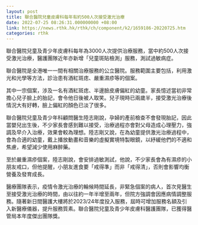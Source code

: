 ```yaml
---
layout: post
title: 聯合醫院兒童皮膚科每年有約500人次接受激光治療　
date: 2022-07-25 08:26:31.000000000 +08:00
link: https://news.rthk.hk/rthk/ch/component/k2/1659186-20220725.htm
categories: rthk
---
```


聯合醫院兒童及青少年皮膚科每年為3000人次提供治療服務，當中約500人次接受激光治療，醫護團隊近年亦新增「兒童斑貼檢測」服務，測試過敏病症。

聯合醫院是全港唯一一間有相關治療服務的公立醫院。服務範圍主要包括，利用激光和光學等方法，診治患有酒紅斑痣、嚴重濕疹等的個案。

其中一宗個案，涉及一名有酒紅斑痣、半邊臉皮膚偏紅的幼童。家長憶述當初非常擔心兒子臉上的胎記，會令他日後被人取笑。兒子現時已兩歲半，接受激光治療後情況大有好轉，臉上偏紅的顏色已淡了很多。

聯合醫院兒童及青少年科顧問醫生陸志剛說，孕婦的產前檢查不會發現胎記，因此當嬰兒出生後，不少家長會感到難以接受，治療過程亦會對父母造成心理壓力，強調及早介入治療，效果會較為理想。陸志剛又說，在為幼童提供激光治療過程中，會為合適的幼童，戴上播放動畫和音樂的虛擬實境特製眼鏡，以紓緩他們的不適和焦慮，希望減少使用麻醉藥。

至於嚴重濕疹個案，陸志剛說，會安排過敏測試，他說，不少家長會為有濕疹的小朋友戒口，但他提醒，小朋友進食要「戒得準」而非「戒得清」，否則會影響均衡營養及發育成長。

醫療團隊表示，疫情令激光治療的輪候時間延長，非緊急個案的病人，首次見醫生至接受激光治療的時間，由以往約一年半增至兩年，但院方強調會因應病情調整服務。隨著新日間醫護大樓將於2023/24年度投入服務，屆時可增加服務名額及引入新醫療儀器，提升服務質素。聯合醫院兒童及青少年皮膚科醫護團隊，已獲得醫管局本年度傑出團隊獎。
